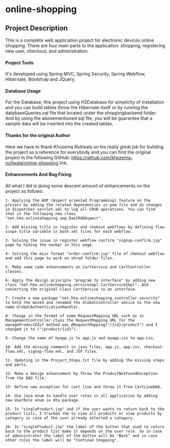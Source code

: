 # online-shopping
## Project Description
This is a complete web application project for electronic devices online shopping. There are four main parts to the application: shopping, registering new user, checkout, and administration. 

#### Project Tools
It's developed using Spring MVC, Spring Security, Spring Webflow, Hibernate, Bootstrap and JQuery.

#### Database Usage
For the Database, this project using H2Database for simplicity of installation and you can build tables throw the Hibernate itself or by running the databaseQueries.sql file that located under the shoppingbackend folder. And by using the abovementioned sql file, you will be guarantee that a sample data will be inserted into the created tables.

#### Thanks for the original Author
Here we have to thank Khozema Nullwala on his really great job for building the project as a reference for everybody and you can find the original project in the following GitHub: https://github.com/khozema-nullwala/online-shopping link.

#### Enhancements And Bug Fixing
All what I did is doing some descent amount of enhancements on the project as follows:

	1- Applying the AOP (Aspect oriented Programming) feature on the project by adding the related dependencies in pom file and do changes in dispatcher-servlet.xml to log all CRUD operations. You can find that in the following new class "net.hka.onlineshopping.aop.DaoCRUDAspect".
	
	2- Add missing title in register and chekout webflows by defining flow scope title variable in both xml files for each webflow.
	
	3- Solving the issue in register webflow confirm "signup-confirm.jsp" page by hiding the navbar in this page.
	
	4- Solving the miss format "order-confirm.jsp" file of chekout webflow and add this page to work on shred folder files.
	
	5- Make some code enhancements on CartService and CartController classes.
	
	6- Apply the design principle "program to interface" by adding new class "net.hka.onlineshopping.serviceimpl.CartServiceImpl". And converting the original class CartService to an interface.
	
	7- Create a new package "net.hka.onlineshopping.controller.security" to hold the moved and renamed the GlobalController advice to the new name GlobalAuthenticationHandler.
	
	8- Change in the format of some RequestMapping URL such as in ManagementController class the RequestMapping URL for the manageProductEdit method was @RequestMapping("/{id}/product") and I changed it to ("/product/{id}").
	
	9- Change the name of myapp.js to app.js and myapp.css to app.css.
	
	10- Add the missing comments in java files, app.js, app.css, checkout-flow.xml, signup-flow.xml, and JSP files.
	
	11- Updating in the Project_Steps.txt file by adding the missing steps and parts.
	
	12- Make a design enhancement by Throw the ProductNotFoundException from the DAO file.
	
	13- Define new exception for cart line and throw it from CartLineDAO.
	
	14- Use Java enum to handle user roles in all application by adding new UserRole enum in dto package. 
	
	15- In "singleProduct.jsp" and if the user wants to return back to the product lists, I tracked the to view all products or view products by category in case of the user already selected a category.
	
	16- In "singleProduct.jsp" the label of the button that used to return back to the product list make it depends on the user role. So in case of administrator the label of the button will be "Back" and in case other roles the label will be "Continue Shopping".    
